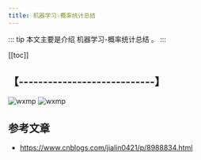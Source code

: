 ```yaml
---
title: 机器学习-概率统计总结
---
```


::: tip
本文主要是介绍 机器学习-概率统计总结 。
:::

[[toc]]

## 【----------------------------】
<img class= "zoom-custom-imgs" :src="$withBase('/assets/img/bigdata/intro/intro-1.png')" alt="wxmp">
<img class= "zoom-custom-imgs" :src="$withBase('/assets/img/bigdata/techintro/intro-1.png')" alt="wxmp">


## 参考文章
* https://www.cnblogs.com/jialin0421/p/8988834.html